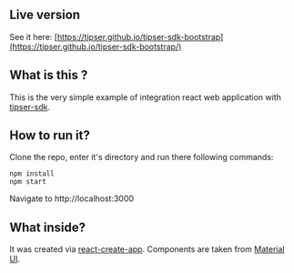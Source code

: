 ## Live version
See it here: [https://tipser.github.io/tipser-sdk-bootstrap](https://tipser.github.io/tipser-sdk-bootstrap/)

## What is this ?

This is the very simple example of integration react web application with [tipser-sdk](https://github.com/Tipser/tipser-sdk).

## How to run it?

Clone the repo, enter it's directory and run there following commands:

```
npm install
npm start
```

Navigate to http://localhost:3000

## What inside?

It was created via [react-create-app](https://facebook.github.io/create-react-app/docs/getting-started). Components are taken from [Material UI](https://material-ui.com/).
